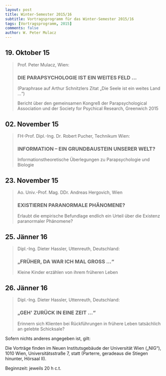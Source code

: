 ```yaml
---
layout: post
title: Winter-Semester 2015/16
subtitle: Vortragsprogramm für das Winter-Semester 2015/16
tags: [Vortragsprogramm, 2015]
comments: false
author: W. Peter Mulacz
---
```


## 19. Oktober 15
> Prof. Peter Mulacz, Wien:
> ### DIE PARAPSYCHOLOGIE IST EIN WEITES FELD …
> (Paraphrase auf Arthur Schnitzlers Zitat
> „Die Seele ist ein weites Land …“)
>
> Bericht über den gemeinsamen Kongreß der Parapsychological Association und der Society for Psychical Research, Greenwich 2015

## 02. November 15
> FH-Prof. Dipl.-Ing. Dr. Robert Pucher, Technikum Wien:
> ### INFORMATION – EIN GRUNDBAUSTEIN UNSERER WELT?
> Informationstheoretische Überlegungen zu Parapsychologie und Biologie


## 23. November 15
> Ao. Univ.-Prof. Mag. DDr. Andreas Hergovich, Wien
> ### EXISTIEREN PARANORMALE PHÄNOMENE?
> Erlaubt die empirische Befundlage endlich ein Urteil über die Existenz paranormaler Phänomene?


## 25. Jänner 16
> Dipl.-Ing. Dieter Hassler, Uttenreuth, Deutschland:
> ### „FRÜHER, DA WAR ICH MAL GROSS …“
> Kleine Kinder erzählen von ihrem früheren Leben


## 26. Jänner 16
> Dipl.-Ing. Dieter Hassler, Uttenreuth, Deutschland:
> ### „GEH' ZURÜCK IN EINE ZEIT …“
> Erinnern sich Klienten bei Rückführungen in frühere Leben tatsächlich an gelebte Schicksale?



Sofern nichts anderes angegeben ist, gilt:

Die Vorträge finden im Neuen Institutsgebäude der Universität Wien („NIG“), 1010 Wien, Universitätsstraße 7, statt (Parterre, geradeaus die Stiegen hinunter, Hörsaal II).

Beginnzeit: jeweils 20 h c.t.


